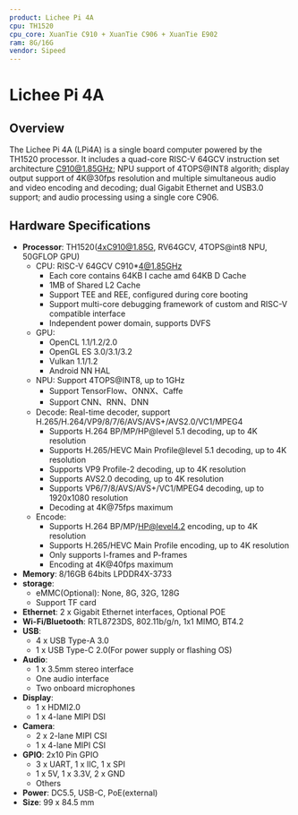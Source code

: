 ```yaml
---
product: Lichee Pi 4A
cpu: TH1520
cpu_core: XuanTie C910 + XuanTie C906 + XuanTie E902
ram: 8G/16G
vendor: Sipeed
---
```


# Lichee Pi 4A

## Overview

The Lichee Pi 4A (LPi4A) is a single board computer powered by the TH1520 processor. It includes a quad-core RISC-V 64GCV instruction set architecture C910@1.85GHz; NPU support of 4TOPS@INT8 algorith; display output support of
4K@30fps resolution and multiple simultaneous audio and video encoding and decoding; dual Gigabit Ethernet and USB3.0 support; and audio processing using a single core C906.

## Hardware Specifications

- **Processor**: TH1520(4xC910@1.85G, RV64GCV, 4TOPS@int8 NPU, 50GFLOP GPU)
  - CPU: RISC-V 64GCV C910*4@1.85GHz
    - Each core contains 64KB I cache amd 64KB D Cache
    - 1MB of Shared L2 Cache
    - Support TEE and REE, configured during core booting
    - Support multi-core debugging framework of custom and RISC-V compatible interface
    - Independent power domain, supports DVFS
  - GPU:
    - OpenCL 1.1/1.2/2.0
    - OpenGL ES 3.0/3.1/3.2
    - Vulkan 1.1/1.2
    - Android NN HAL
  - NPU: Support 4TOPS@INT8, up to 1GHz
    - Support TensorFlow、ONNX、Caffe
    - Support CNN、RNN、DNN
  - Decode: Real-time decoder, support H.265/H.264/VP9/8/7/6/AVS/AVS+/AVS2.0/VC1/MPEG4
    - Supports H.264 BP/MP/HP@level 5.1 decoding, up to 4K resolution
    - Supports H.265/HEVC Main Profile@level 5.1 decoding, up to 4K resolution
    - Supports VP9 Profile-2 decoding, up to 4K resolution
    - Supports AVS2.0 decoding, up to 4K resolution
    - Supports VP6/7/8/AVS/AVS+/VC1/MPEG4 decoding, up to 1920x1080 resolution
    - Decoding at 4K@75fps maximum
  - Encode:
    - Supports H.264 BP/MP/HP@level4.2 encoding, up to 4K resolution
    - Supports H.265/HEVC Main Profile encoding, up to 4K resolution
    - Only supports I-frames and P-frames
    - Encoding at 4K@40fps maximum
- **Memory**: 8/16GB 64bits LPDDR4X-3733
- **storage**:
  - eMMC(Optional): None, 8G, 32G, 128G
  - Support TF card
- **Ethernet**: 2 x Gigabit Ethernet interfaces, Optional POE
- **Wi-Fi/Bluetooth**: RTL8723DS, 802.11b/g/n, 1x1 MIMO, BT4.2
- **USB**: 
  - 4 x USB Type-A 3.0
  - 1 x USB Type-C 2.0(For power supply or flashing OS)
- **Audio**: 
  - 1 x 3.5mm stereo interface
  - One audio interface
  - Two onboard microphones
- **Display**:
  - 1 x HDMI2.0
  - 1 x 4-lane MIPI DSI
- **Camera**:
  - 2 x 2-lane MIPI CSI
  - 1 x 4-lane MIPI CSI
- **GPIO**: 2x10 Pin GPIO
  - 3 x UART, 1 x IIC, 1 x SPI
  - 1 x 5V, 1 x 3.3V, 2 x GND
  - Others
- **Power**: DC5.5, USB-C, PoE(external)
- **Size**: 99 x 84.5 mm